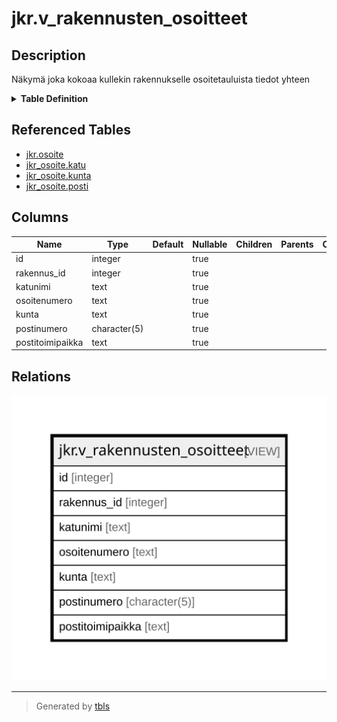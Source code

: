 # jkr.v_rakennusten_osoitteet

## Description

Näkymä joka kokoaa kullekin rakennukselle osoitetauluista tiedot yhteen

<details>
<summary><strong>Table Definition</strong></summary>

```sql
CREATE VIEW v_rakennusten_osoitteet AS (
 SELECT o.id,
    o.rakennus_id,
    ka.katunimi_fi AS katunimi,
    o.osoitenumero,
    ku.nimi_fi AS kunta,
    po.numero AS postinumero,
    po.nimi_fi AS postitoimipaikka
   FROM (((jkr.osoite o
     JOIN jkr_osoite.katu ka ON ((o.katu_id = ka.id)))
     JOIN jkr_osoite.kunta ku ON ((ka.kunta_koodi = ku.koodi)))
     JOIN jkr_osoite.posti po ON ((o.posti_numero = po.numero)))
)
```

</details>

## Referenced Tables

- [jkr.osoite](jkr.osoite.md)
- [jkr_osoite.katu](jkr_osoite.katu.md)
- [jkr_osoite.kunta](jkr_osoite.kunta.md)
- [jkr_osoite.posti](jkr_osoite.posti.md)

## Columns

| Name | Type | Default | Nullable | Children | Parents | Comment |
| ---- | ---- | ------- | -------- | -------- | ------- | ------- |
| id | integer |  | true |  |  |  |
| rakennus_id | integer |  | true |  |  |  |
| katunimi | text |  | true |  |  |  |
| osoitenumero | text |  | true |  |  |  |
| kunta | text |  | true |  |  |  |
| postinumero | character(5) |  | true |  |  |  |
| postitoimipaikka | text |  | true |  |  |  |

## Relations

![er](jkr.v_rakennusten_osoitteet.svg)

---

> Generated by [tbls](https://github.com/k1LoW/tbls)
